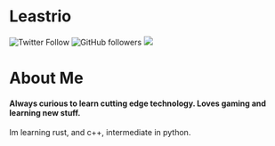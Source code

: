 # Leastrio
<img alt="Twitter Follow" src="https://img.shields.io/twitter/follow/leastrio_?style=social"> <img alt="GitHub followers" src="https://img.shields.io/github/followers/leastrio?style=social"> <img src="https://img.shields.io/website?label=leastrio.net&url=https%3A%2F%2Fleastrio.net&style=flat-square">


# About Me
#### Always curious to learn cutting edge technology. Loves gaming and learning new stuff.

Im learning rust, and c++, intermediate in python.
